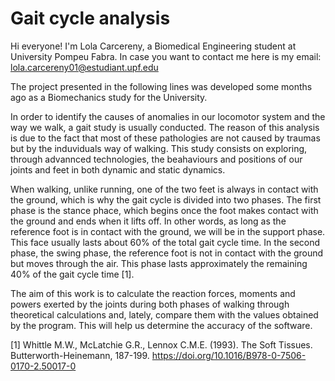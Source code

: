 # **Gait cycle analysis**

Hi everyone!
I'm Lola Carcereny, a Biomedical Engineering student at University Pompeu Fabra.
In case you want to contact me here is my email: lola.carcereny01@estudiant.upf.edu

The project presented in the following lines was developed some months ago as a Biomechanics study for the University. 


In order to identify the causes of anomalies in our locomotor system and the way we walk, a gait study is usually conducted. The reason of this analysis is due to the fact that most of these pathologies are not caused by traumas but by the induviduals way of walking. This study consists on exploring, through advannced technologies, the beahaviours and positions of our joints and feet in both dynamic and static dynamics.

When walking, unlike running, one of the two feet is always in contact with the ground, which is why the gait cycle is divided into two phases. The first phase is the stance phace, which begins once the foot makes contact with the ground and ends when it lifts off. In other words, as long as the reference foot is in contact with the ground, we will be in the support phase. This face usually lasts about 60% of the total gait cycle time. In the second phase, the swing phase, the reference foot is not in contact with the ground but moves through the air. This phase lasts approximately the remaining 40% of the gait cycle time [1]. 

The aim of this work is to calculate the reaction forces, moments and powers exerted by the joints during both phases of walking through theoretical calculations and, lately, compare them with the values obtained by the program. This will help us determine the accuracy of the software.

[1] Whittle M.W., McLatchie G.R., Lennox C.M.E. (1993). The Soft Tissues. Butterworth-Heinemann, 187-199. https://doi.org/10.1016/B978-0-7506-0170-2.50017-0
